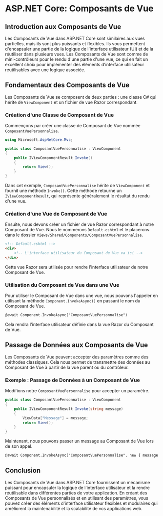 # ASP.NET Core: Composants de Vue

## Introduction aux Composants de Vue

Les Composants de Vue dans ASP.NET Core sont similaires aux vues partielles, mais ils sont plus puissants et flexibles. Ils vous permettent d'encapsuler une partie de la logique de l'interface utilisateur (UI) et de la réutiliser dans plusieurs vues. Les Composants de Vue sont comme de mini-contrôleurs pour le rendu d'une partie d'une vue, ce qui en fait un excellent choix pour implémenter des éléments d'interface utilisateur réutilisables avec une logique associée.

## Fondamentaux des Composants de Vue

Les Composants de Vue se composent de deux parties : une classe C# qui hérite de `ViewComponent` et un fichier de vue Razor correspondant.

### Création d'une Classe de Composant de Vue

Commençons par créer une classe de Composant de Vue nommée `ComposantVuePersonnalise`.

```csharp
using Microsoft.AspNetCore.Mvc;

public class ComposantVuePersonnalise : ViewComponent
{
    public IViewComponentResult Invoke()
    {
        return View();
    }
}
```

Dans cet exemple, `ComposantVuePersonnalise` hérite de `ViewComponent` et fournit une méthode `Invoke()`. Cette méthode retourne un `IViewComponentResult`, qui représente généralement le résultat du rendu d'une vue.

### Création d'une Vue de Composant de Vue

Ensuite, nous devons créer un fichier de vue Razor correspondant à notre Composant de Vue. Nous le nommerons `Default.cshtml` et le placerons dans le dossier `Views/Shared/Components/ComposantVuePersonnalise`.

```html
<!-- Default.cshtml -->
<div>
    <!-- L'interface utilisateur du Composant de Vue va ici -->
</div>
```

Cette vue Razor sera utilisée pour rendre l'interface utilisateur de notre Composant de Vue.

### Utilisation du Composant de Vue dans une Vue

Pour utiliser le Composant de Vue dans une vue, nous pouvons l'appeler en utilisant la méthode `Component.InvokeAsync()` en passant le nom du Composant de Vue.

```html
@await Component.InvokeAsync("ComposantVuePersonnalise")
```

Cela rendra l'interface utilisateur définie dans la vue Razor du Composant de Vue.

## Passage de Données aux Composants de Vue

Les Composants de Vue peuvent accepter des paramètres comme des méthodes classiques. Cela nous permet de transmettre des données au Composant de Vue à partir de la vue parent ou du contrôleur.

### Exemple : Passage de Données à un Composant de Vue

Modifions notre `ComposantVuePersonnalise` pour accepter un paramètre.

```csharp
public class ComposantVuePersonnalise : ViewComponent
{
    public IViewComponentResult Invoke(string message)
    {
        ViewData["Message"] = message;
        return View();
    }
}
```

Maintenant, nous pouvons passer un message au Composant de Vue lors de son appel.

```html
@await Component.InvokeAsync("ComposantVuePersonnalise", new { message = "Bonjour depuis le Composant de Vue !" })
```

## Conclusion

Les Composants de Vue dans ASP.NET Core fournissent un mécanisme puissant pour encapsuler la logique de l'interface utilisateur et la rendre réutilisable dans différentes parties de votre application. En créant des Composants de Vue personnalisés et en utilisant des paramètres, vous pouvez créer des éléments d'interface utilisateur flexibles et modulaires qui améliorent la maintenabilité et la scalabilité de vos applications web.